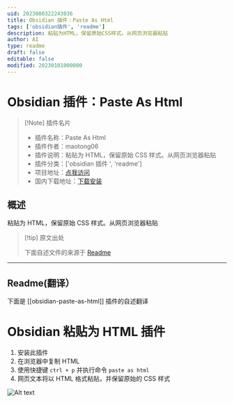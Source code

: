 ```yaml
---
uid: 2023080322243036
title: Obsidian 插件：Paste As Html
tags: ['obsidian插件', 'readme']
description: 粘贴为HTML，保留原始CSS样式。从网页浏览器粘贴
author: AI
type: readme
draft: false
editable: false
modified: 20230101000000
---
```


# Obsidian 插件：Paste As Html

> [!Note] 插件名片
> - 插件名称：Paste As Html
> - 插件作者：maotong06
> - 插件说明：粘贴为 HTML，保留原始 CSS 样式。从网页浏览器粘贴
> - 插件分类：['obsidian 插件 ', 'readme']
> - 项目地址：[点我访问](https://github.com/maotong06/obsidian-paste-as-html-plugin)
> - 国内下载地址：[下载安装](https://pkmer.cn/products/plugin/pluginMarket/?obsidian-paste-as-html)

## 概述

粘贴为 HTML，保留原始 CSS 样式。从网页浏览器粘贴

> [!tip] 原文出处
>
>下面自述文件的来源于 [Readme](https://ghproxy.net/https://raw.githubusercontent.com/maotong06/obsidian-paste-as-html-plugin/main/README.md)

---

## Readme(翻译）

下面是 [[obsidian-paste-as-html]] 插件的自述翻译

# Obsidian 粘贴为 HTML 插件

1. 安装此插件
2. 在浏览器中复制 HTML
3. 使用快捷键 `ctrl + p` 并执行命令 `paste as html`
4. 网页文本将以 HTML 格式粘贴，并保留原始的 CSS 样式

![Alt text](%E5%8A%A8%E7%94%BB.gif)
